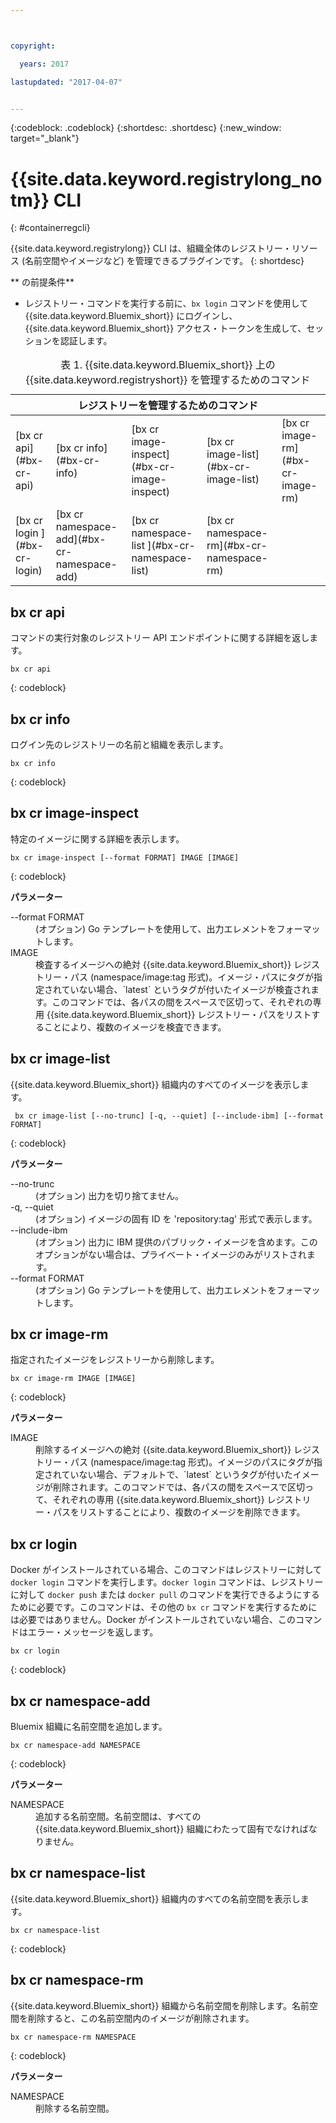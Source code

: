 ```yaml
---



copyright:

  years: 2017

lastupdated: "2017-04-07"


---
```


{:codeblock: .codeblock}
{:shortdesc: .shortdesc}
{:new_window: target="_blank"}

# {{site.data.keyword.registrylong_notm}} CLI
{: #containerregcli}

{{site.data.keyword.registrylong}} CLI は、組織全体のレジストリー・リソース (名前空間やイメージなど) を管理できるプラグインです。
{: shortdesc}

** の前提条件**
* レジストリー・コマンドを実行する前に、`bx login` コマンドを使用して {{site.data.keyword.Bluemix_short}} にログインし、{{site.data.keyword.Bluemix_short}} アクセス・トークンを生成して、セッションを認証します。

<table summary="コンテナー・レジストリーの管理">
<caption>表 1. {{site.data.keyword.Bluemix_short}} 上の {{site.data.keyword.registryshort}} を管理するためのコマンド
</caption>
 <thead>
 <th colspan="5">レジストリーを管理するためのコマンド</th>
 </thead>
 <tbody>
 <tr>
 <td>[bx cr api](#bx-cr-api)</td>
 <td>[bx cr info](#bx-cr-info)</td>
 <td>[bx cr image-inspect](#bx-cr-image-inspect)</td>
 <td>[bx cr image-list](#bx-cr-image-list)</td>
 <td>[bx cr image-rm](#bx-cr-image-rm)</td>
 </tr>
 <tr>
 <td>[bx cr login
](#bx-cr-login)</td>
 <td>[bx cr namespace-add](#bx-cr-namespace-add)</td>
 <td>[bx cr namespace-list
](#bx-cr-namespace-list)</td>
 <td>[bx cr namespace-rm](#bx-cr-namespace-rm)</td>
 </tr></tbody></table>


## bx cr api
コマンドの実行対象のレジストリー API エンドポイントに関する詳細を返します。

```
bx cr api
```
{: codeblock}


## bx cr info
ログイン先のレジストリーの名前と組織を表示します。

```
bx cr info
```
{: codeblock}


## bx cr image-inspect
特定のイメージに関する詳細を表示します。

```
bx cr image-inspect [--format FORMAT] IMAGE [IMAGE]
```
{: codeblock}

**パラメーター**
<dl>
<dt>--format FORMAT</dt>
<dd>(オプション) Go テンプレートを使用して、出力エレメントをフォーマットします。</dd>
<dt>IMAGE</dt>
<dd>検査するイメージへの絶対 {{site.data.keyword.Bluemix_short}} レジストリー・パス (namespace/image:tag 形式)。イメージ・パスにタグが指定されていない場合、`latest` というタグが付いたイメージが検査されます。このコマンドでは、各パスの間をスペースで区切って、それぞれの専用 {{site.data.keyword.Bluemix_short}} レジストリー・パスをリストすることにより、複数のイメージを検査できます。</dd>
</dl>


## bx cr image-list
{{site.data.keyword.Bluemix_short}} 組織内のすべてのイメージを表示します。

```
 bx cr image-list [--no-trunc] [-q, --quiet] [--include-ibm] [--format FORMAT]
```
{: codeblock}

**パラメーター**
<dl>
<dt>--no-trunc</dt>
<dd>(オプション) 出力を切り捨てません。</dd>
<dt>-q, --quiet</dt>
<dd>(オプション) イメージの固有 ID を 'repository:tag' 形式で表示します。</dd>
<dt>--include-ibm</dt>
<dd>(オプション) 出力に IBM 提供のパブリック・イメージを含めます。このオプションがない場合は、プライベート・イメージのみがリストされます。</dd>
<dt>--format FORMAT</dt>
<dd>(オプション) Go テンプレートを使用して、出力エレメントをフォーマットします。</dd>
</dl>


## bx cr image-rm
指定されたイメージをレジストリーから削除します。

```
bx cr image-rm IMAGE [IMAGE]
```
{: codeblock}

**パラメーター**
<dl>
<dt>IMAGE</dt>
<dd>削除するイメージへの絶対 {{site.data.keyword.Bluemix_short}} レジストリー・パス (namespace/image:tag 形式)。イメージのパスにタグが指定されていない場合、デフォルトで、`latest` というタグが付いたイメージが削除されます。このコマンドでは、各パスの間をスペースで区切って、それぞれの専用 {{site.data.keyword.Bluemix_short}} レジストリー・パスをリストすることにより、複数のイメージを削除できます。</dd>
</dl>


## bx cr login

Docker がインストールされている場合、このコマンドはレジストリーに対して `docker login` コマンドを実行します。`docker login` コマンドは、レジストリーに対して `docker push` または `docker pull` のコマンドを実行できるようにするために必要です。このコマンドは、その他の `bx cr` コマンドを実行するためには必要ではありません。Docker がインストールされていない場合、このコマンドはエラー・メッセージを返します。

```
bx cr login
```
{: codeblock}


## bx cr namespace-add
Bluemix 組織に名前空間を追加します。 

```
bx cr namespace-add NAMESPACE
```
{: codeblock}

**パラメーター**
<dl>
<dt>NAMESPACE</dt>
<dd>追加する名前空間。名前空間は、すべての {{site.data.keyword.Bluemix_short}} 組織にわたって固有でなければなりません。</dd>
</dl>


## bx cr namespace-list

{{site.data.keyword.Bluemix_short}} 組織内のすべての名前空間を表示します。

```
bx cr namespace-list
```
{: codeblock}


## bx cr namespace-rm
{{site.data.keyword.Bluemix_short}} 組織から名前空間を削除します。名前空間を削除すると、この名前空間内のイメージが削除されます。

```
bx cr namespace-rm NAMESPACE
```
{: codeblock}

**パラメーター**
<dl>
<dt>NAMESPACE</dt>
<dd>削除する名前空間。</dd>
</dl>

